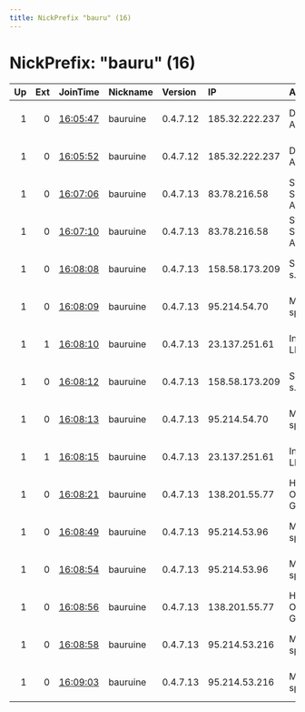 ```yaml
---
title: NickPrefix "bauru" (16)
---
```


# NickPrefix: "bauru" (16)

|   Up |   Ext | JoinTime                                                                                              | Nickname   | Version   | IP             | AS                  | CC   |   ORp |   Dirp | OS    | Contact                            |   eFamMembers |
|-----:|------:|:------------------------------------------------------------------------------------------------------|:-----------|:----------|:---------------|:--------------------|:-----|------:|-------:|:------|:-----------------------------------|--------------:|
|    1 |     0 | [16:05:47](https://nusenu.github.io/OrNetStats/w/relay/7F0B0ACEEF829710E51CC3EE3A2A0E0C0993255B.html) | bauruine   | 0.4.7.12  | 185.32.222.237 | Datasource AG       | ch   |  9444 |      0 | Linux | email:abuse tuxli.org pgp:32A1621F |            83 |
|    1 |     0 | [16:05:52](https://nusenu.github.io/OrNetStats/w/relay/C466C9A19383475DB34E20EFDD7512786077B75E.html) | bauruine   | 0.4.7.12  | 185.32.222.237 | Datasource AG       | ch   |  8444 |      0 | Linux | email:abuse tuxli.org pgp:32A1621F |            83 |
|    1 |     0 | [16:07:06](https://nusenu.github.io/OrNetStats/w/relay/3AF33BF8811F282580045FFD87579461B6D8D5F3.html) | bauruine   | 0.4.7.13  | 83.78.216.58   | Swisscom Schweiz AG | ch   | 33343 |      0 | Linux | email:abuse tuxli.org pgp:32A1621F |            83 |
|    1 |     0 | [16:07:10](https://nusenu.github.io/OrNetStats/w/relay/02EC629306C61EE1D3BDD4DD978514B99E226EA0.html) | bauruine   | 0.4.7.13  | 83.78.216.58   | Swisscom Schweiz AG | ch   | 63343 |      0 | Linux | email:abuse tuxli.org pgp:32A1621F |            83 |
|    1 |     0 | [16:08:08](https://nusenu.github.io/OrNetStats/w/relay/F4464187C53F02630494BBC3EEAF7993045DB56B.html) | bauruine   | 0.4.7.13  | 158.58.173.209 | Seflow s.r.l.       | it   |  8444 |      0 | Linux | email:abuse tuxli.org pgp:32A1621F |            83 |
|    1 |     0 | [16:08:09](https://nusenu.github.io/OrNetStats/w/relay/5677492FF9EF2B8BEDB76EF9470596A8F7CE7BCC.html) | bauruine   | 0.4.7.13  | 95.214.54.70   | MEVSPACE sp. z o.o. | pl   |  8444 |      0 | Linux | email:abuse tuxli.org pgp:32A1621F |            83 |
|    1 |     1 | [16:08:10](https://nusenu.github.io/OrNetStats/w/relay/E2040A5754154BB4DCC48593B1B74927882A6813.html) | bauruine   | 0.4.7.13  | 23.137.251.61  | IncogNET LLC        | us   |  8444 |      0 | Linux | email:abuse tuxli.org pgp:32A1621F |            83 |
|    1 |     0 | [16:08:12](https://nusenu.github.io/OrNetStats/w/relay/72F350A023EFE441870D51345869658B94EFFBEF.html) | bauruine   | 0.4.7.13  | 158.58.173.209 | Seflow s.r.l.       | it   |  8445 |      0 | Linux | email:abuse tuxli.org pgp:32A1621F |            83 |
|    1 |     0 | [16:08:13](https://nusenu.github.io/OrNetStats/w/relay/F9E7C3420C761D8253D131EFEFC9EC8CC4F8FB28.html) | bauruine   | 0.4.7.13  | 95.214.54.70   | MEVSPACE sp. z o.o. | pl   |  8445 |      0 | Linux | email:abuse tuxli.org pgp:32A1621F |            83 |
|    1 |     1 | [16:08:15](https://nusenu.github.io/OrNetStats/w/relay/55282713F5C90D2873076E8A04E9DC2CD22681B9.html) | bauruine   | 0.4.7.13  | 23.137.251.61  | IncogNET LLC        | us   |  8445 |      0 | Linux | email:abuse tuxli.org pgp:32A1621F |            83 |
|    1 |     0 | [16:08:21](https://nusenu.github.io/OrNetStats/w/relay/DB68069B8FB8291BEF672E0021C3893F1140C116.html) | bauruine   | 0.4.7.13  | 138.201.55.77  | Hetzner Online GmbH | de   |  8444 |      0 | Linux | email:abuse tuxli.org pgp:32A1621F |            83 |
|    1 |     0 | [16:08:49](https://nusenu.github.io/OrNetStats/w/relay/6FF148A28DB6478CAC9ADFDCACC0D81C0C212EA2.html) | bauruine   | 0.4.7.13  | 95.214.53.96   | MEVSPACE sp. z o.o. | pl   |  8444 |      0 | Linux | email:abuse tuxli.org pgp:32A1621F |            83 |
|    1 |     0 | [16:08:54](https://nusenu.github.io/OrNetStats/w/relay/89BF7D5316CD77E001547B497BD948C2362B9B30.html) | bauruine   | 0.4.7.13  | 95.214.53.96   | MEVSPACE sp. z o.o. | pl   |  8445 |      0 | Linux | email:abuse tuxli.org pgp:32A1621F |            83 |
|    1 |     0 | [16:08:56](https://nusenu.github.io/OrNetStats/w/relay/632779C468355C7F7E55C248BC2F42CE2CA2A184.html) | bauruine   | 0.4.7.13  | 138.201.55.77  | Hetzner Online GmbH | de   |  8445 |      0 | Linux | email:abuse tuxli.org pgp:32A1621F |            83 |
|    1 |     0 | [16:08:58](https://nusenu.github.io/OrNetStats/w/relay/38B5F86E4192439832910F8FA27CE9381BA44643.html) | bauruine   | 0.4.7.13  | 95.214.53.216  | MEVSPACE sp. z o.o. | pl   |  8444 |      0 | Linux | email:abuse tuxli.org pgp:32A1621F |            83 |
|    1 |     0 | [16:09:03](https://nusenu.github.io/OrNetStats/w/relay/12C2B0CD1B8C7A12229A7C36E134274550DCD7F4.html) | bauruine   | 0.4.7.13  | 95.214.53.216  | MEVSPACE sp. z o.o. | pl   |  8445 |      0 | Linux | email:abuse tuxli.org pgp:32A1621F |            83 |
